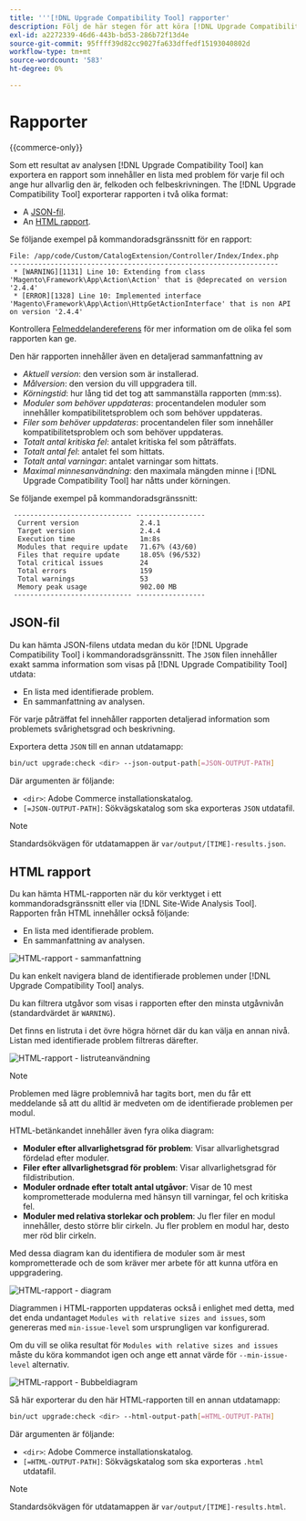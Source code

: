 ```yaml
---
title: '''[!DNL Upgrade Compatibility Tool] rapporter'
description: Följ de här stegen för att köra [!DNL Upgrade Compatibility Tool] i ditt Adobe Commerce-projekt.
exl-id: a2272339-46d6-443b-bd53-286b72f13d4e
source-git-commit: 95ffff39d82cc9027fa633dffedf15193040802d
workflow-type: tm+mt
source-wordcount: '583'
ht-degree: 0%

---
```


# Rapporter

{{commerce-only}}

Som ett resultat av analysen [!DNL Upgrade Compatibility Tool] kan exportera en rapport som innehåller en lista med problem för varje fil och ange hur allvarlig den är, felkoden och felbeskrivningen. The [!DNL Upgrade Compatibility Tool] exporterar rapporten i två olika format:

- A [JSON-fil](reports.md#json-file).
- An [HTML rapport](reports.md#html-report).

Se följande exempel på kommandoradsgränssnitt för en rapport:

```terminal
File: /app/code/Custom/CatalogExtension/Controller/Index/Index.php
------------------------------------------------------------------
 * [WARNING][1131] Line 10: Extending from class 'Magento\Framework\App\Action\Action' that is @deprecated on version '2.4.4'
 * [ERROR][1328] Line 10: Implemented interface 'Magento\Framework\App\Action\HttpGetActionInterface' that is non API on version '2.4.4'
```

Kontrollera [Felmeddelandereferens](../upgrade-compatibility-tool/error-messages.md) för mer information om de olika fel som rapporten kan ge.

Den här rapporten innehåller även en detaljerad sammanfattning av

- *Aktuell version*: den version som är installerad.
- *Målversion*: den version du vill uppgradera till.
- *Körningstid*: hur lång tid det tog att sammanställa rapporten (mm:ss).
- *Moduler som behöver uppdateras*: procentandelen moduler som innehåller kompatibilitetsproblem och som behöver uppdateras.
- *Filer som behöver uppdateras*: procentandelen filer som innehåller kompatibilitetsproblem och som behöver uppdateras.
- *Totalt antal kritiska fel*: antalet kritiska fel som påträffats.
- *Totalt antal fel*: antalet fel som hittats.
- *Totalt antal varningar*: antalet varningar som hittats.
- *Maximal minnesanvändning*: den maximala mängden minne i [!DNL Upgrade Compatibility Tool] har nåtts under körningen.

Se följande exempel på kommandoradsgränssnitt:

```terminal
 ----------------------------- ----------------- 
  Current version               2.4.1            
  Target version                2.4.4            
  Execution time                1m:8s            
  Modules that require update   71.67% (43/60)   
  Files that require update     18.05% (96/532)  
  Total critical issues         24               
  Total errors                  159              
  Total warnings                53               
  Memory peak usage             902.00 MB        
 ----------------------------- ----------------- 
```

## JSON-fil

Du kan hämta JSON-filens utdata medan du kör [!DNL Upgrade Compatibility Tool] i kommandoradsgränssnitt. The `JSON` filen innehåller exakt samma information som visas på [!DNL Upgrade Compatibility Tool] utdata:

- En lista med identifierade problem.
- En sammanfattning av analysen.

För varje påträffat fel innehåller rapporten detaljerad information som problemets svårighetsgrad och beskrivning.

Exportera detta `JSON` till en annan utdatamapp:

```bash
bin/uct upgrade:check <dir> --json-output-path[=JSON-OUTPUT-PATH]
```

Där argumenten är följande:

- `<dir>`: Adobe Commerce installationskatalog.
- `[=JSON-OUTPUT-PATH]`: Sökvägskatalog som ska exporteras `JSON` utdatafil.

>[!NOTE]
>
> Standardsökvägen för utdatamappen är `var/output/[TIME]-results.json`.

## HTML rapport

Du kan hämta HTML-rapporten när du kör verktyget i ett kommandoradsgränssnitt eller via [!DNL Site-Wide Analysis Tool]. Rapporten från HTML innehåller också följande:

- En lista med identifierade problem.
- En sammanfattning av analysen.

![HTML-rapport - sammanfattning](../../assets/upgrade-guide/uct-html-summary.png)

Du kan enkelt navigera bland de identifierade problemen under [!DNL Upgrade Compatibility Tool] analys.

Du kan filtrera utgåvor som visas i rapporten efter den minsta utgåvnivån (standardvärdet är `WARNING`).

Det finns en listruta i det övre högra hörnet där du kan välja en annan nivå. Listan med identifierade problem filtreras därefter.

![HTML-rapport - listruteanvändning](../../assets/upgrade-guide/uct-html-filtered-issues-list.png)

>[!NOTE]
>
> Problemen med lägre problemnivå har tagits bort, men du får ett meddelande så att du alltid är medveten om de identifierade problemen per modul.

HTML-betänkandet innehåller även fyra olika diagram:

- **Moduler efter allvarlighetsgrad för problem**: Visar allvarlighetsgrad fördelad efter moduler.
- **Filer efter allvarlighetsgrad för problem**: Visar allvarlighetsgrad för fildistribution.
- **Moduler ordnade efter totalt antal utgåvor**: Visar de 10 mest komprometterade modulerna med hänsyn till varningar, fel och kritiska fel.
- **Moduler med relativa storlekar och problem**: Ju fler filer en modul innehåller, desto större blir cirkeln. Ju fler problem en modul har, desto mer röd blir cirkeln.

Med dessa diagram kan du identifiera de moduler som är mest komprometterade och de som kräver mer arbete för att kunna utföra en uppgradering.

![HTML-rapport - diagram](../../assets/upgrade-guide/uct-html-diagrams.png)

Diagrammen i HTML-rapporten uppdateras också i enlighet med detta, med det enda undantaget `Modules with relative sizes and issues`, som genereras med `min-issue-level` som ursprungligen var konfigurerad.

Om du vill se olika resultat för `Modules with relative sizes and issues` måste du köra kommandot igen och ange ett annat värde för `--min-issue-level` alternativ.

![HTML-rapport - Bubbeldiagram](../../assets/upgrade-guide/uct-html-filtered-diagrams.png)

Så här exporterar du den här HTML-rapporten till en annan utdatamapp:

```bash
bin/uct upgrade:check <dir> --html-output-path[=HTML-OUTPUT-PATH]
```

Där argumenten är följande:

- `<dir>`: Adobe Commerce installationskatalog.
- `[=HTML-OUTPUT-PATH]`: Sökvägskatalog som ska exporteras `.html` utdatafil.

>[!NOTE]
>
> Standardsökvägen för utdatamappen är `var/output/[TIME]-results.html`.

